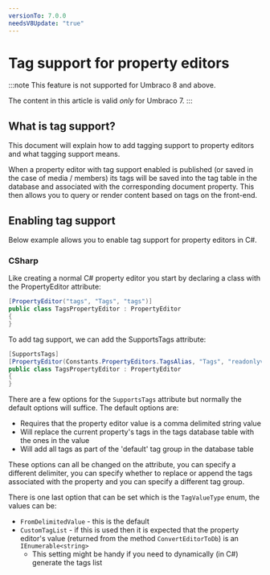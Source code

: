 ```yaml
---
versionTo: 7.0.0
needsV8Update: "true"
---
```


# Tag support for property editors

:::note
This feature is not supported for Umbraco 8 and above.

The content in this article is valid *only* for Umbraco 7.
:::

## What is tag support?

This document will explain how to add tagging support to property editors and what tagging support means.

When a property editor with tag support enabled is published (or saved in the case of media / members) its tags will be saved into the tag table in the database and associated with the corresponding document property. This then allows you to query or render content based on tags on the front-end.

## Enabling tag support

Below example allows you to enable tag support for property editors in C#.

### CSharp

Like creating a normal C# property editor you start by declaring a class with the PropertyEditor attribute:

```csharp
[PropertyEditor("tags", "Tags", "tags")]
public class TagsPropertyEditor : PropertyEditor
{
}
```

To add tag support, we can add the SupportsTags attribute:

```csharp
[SupportsTags]
[PropertyEditor(Constants.PropertyEditors.TagsAlias, "Tags", "readonlyvalue")]
public class TagsPropertyEditor : PropertyEditor
{
}
```

There are a few options for the `SupportsTags` attribute but normally the default options will suffice.
The default options are:

* Requires that the property editor value is a comma delimited string value
* Will replace the current property's tags in the tags database table with the ones in the value
* Will add all tags as part of the 'default' tag group in the database table

These options can all be changed on the attribute, you can specify a different delimiter, you can specify whether to replace or append the tags associated with the property and you can specify a different tag group.

There is one last option that can be set which is the `TagValueType` enum, the values can be:

* `FromDelimitedValue` - this is the default
* `CustomTagList` - if this is used then it is expected that the property editor's value (returned from the method `ConvertEditorToDb`) is an `IEnumerable<string>`
  * This setting might be handy if you need to dynamically (in C#) generate the tags list

